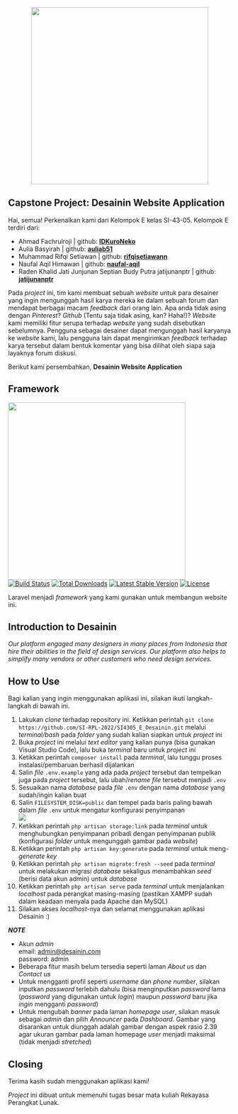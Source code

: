 <p align="center"><img src="https://drive.google.com/uc?export=view&id=1gD2UIPCHYRg1DcKnwRyyZJVssHo51u8r" width="400"></p>

## Capstone Project: Desainin Website Application

Hai, semua! Perkenalkan kami dari Kelompok E kelas SI-43-05. Kelompok E terdiri dari:

- Ahmad Fachrulroji | github: <a href="https://github.com/IDKuroNeko"><b>IDKuroNeko</b></a>
- Aulia Basyirah | github: <a href="https://github.com/auliab51"><b>auliab51</b></a>
- Muhammad Rifqi Setiawan | github: <a href="https://github.com/rifqisetiawann"><b>rifqisetiawann</b></a>
- Naufal Aqil Himawan | github: <a href="https://github.com/naufal-aqil"><b>naufal-aqil</b></a>
- Raden Khalid Jati Junjunan Septian Budy Putra	jatijunanptr | github: <a href="https://github.com/jatijunanptr"><b>jatijunanptr</b></a>

Pada _project_ ini, tim kami membuat sebuah _website_ untuk para desainer yang ingin mengunggah hasil karya mereka ke dalam sebuah forum dan mendapat berbagai macam _feedback_ dari orang lain. Apa anda tidak asing dengan _Pinterest_? _Github_ (Tentu saja tidak asing, kan? Haha!)? _Website_ kami memiliki fitur serupa terhadap _website_ yang sudah disebutkan sebelumnya. Pengguna sebagai desainer dapat mengunggah hasil karyanya ke _website_ kami, lalu pengguna lain dapat mengirimkan _feedback_ terhadap karya tersebut dalam bentuk komentar yang bisa dilihat oleh siapa saja layaknya forum diskusi.

Berikut kami persembahkan, <b>Desainin Website Application</b>

## Framework

<a href="https://laravel.com"><img src="https://raw.githubusercontent.com/laravel/art/master/logo-lockup/5%20SVG/2%20CMYK/1%20Full%20Color/laravel-logolockup-cmyk-red.svg" width="400"></a><br>
<a href="https://travis-ci.org/laravel/framework"><img src="https://travis-ci.org/laravel/framework.svg" alt="Build Status"></a>
<a href="https://packagist.org/packages/laravel/framework"><img src="https://img.shields.io/packagist/dt/laravel/framework" alt="Total Downloads"></a>
<a href="https://packagist.org/packages/laravel/framework"><img src="https://img.shields.io/packagist/v/laravel/framework" alt="Latest Stable Version"></a>
<a href="https://packagist.org/packages/laravel/framework"><img src="https://img.shields.io/packagist/l/laravel/framework" alt="License"></a>

Laravel menjadi _framework_ yang kami gunakan untuk membangun website ini.

## Introduction to Desainin

_Our platform engaged many designers in many places from Indonesia that hire their abilities in the field of design services. Our platform also helps to simplify many vendors or other customers who need design services._

## How to Use

Bagi kalian yang ingin menggunakan aplikasi ini, silakan ikuti langkah-langkah di bawah ini.

1. Lakukan _clone_ terhadap repository ini. Ketikkan perintah ```git clone https://github.com/SI-RPL-2022/SI4305_E_Desainin.git``` melalui _terminal/bash_ pada _folder_ yang sudah kalian siapkan untuk _project_ ini
2. Buka _project_ ini melalui _text editor_ yang kalian punya (bisa gunakan Visual Studio Code), lalu buka _terminal_ baru untuk _project_ ini
3. Ketikkan perintah ```composer install``` pada _terminal_, lalu tunggu proses instalasi/pembaruan berhasil dijalankan
4. Salin _file_ ```.env.example``` yang ada pada _project_ tersebut dan tempelkan juga pada _project_ tersebut, lalu ubah/_rename_ _file_ tersebut menjadi ```.env```
5. Sesuaikan nama _database_ pada _file_ ```.env``` dengan nama _database_ yang sudah/ingin kalian buat
6. Salin ```FILESYSTEM_DISK=public``` dan tempel pada baris paling bawah dalam _file_ ```.env``` untuk mengatur konfigurasi penyimpanan<br><img src="https://drive.google.com/uc?export=view&id=1dfDKNzJ9SSzpMF0-XbJVU_gLXCvg2OGC">
7. Ketikkan perintah ```php artisan storage:link``` pada _terminal_ untuk menghubungkan penyimpanan pribadi dengan penyimpanan publik (konfigurasi _folder_ untuk mengunggah gambar pada _website_)
8. Ketikkan perintah ```php artisan key:generate``` pada _terminal_ untuk meng-_generate_ _key_
9. Ketikkan perintah ```php artisan migrate:fresh --seed``` pada _terminal_ untuk melakukan migrasi _database_ sekaligus menambahkan _seed_ (berisi data akun admin) untuk _database_
10. Ketikkan perintah ```php artisan serve``` pada _terminal_ untuk menjalankan _localhost_ pada perangkat masing-masing (pastikan XAMPP sudah dalam keadaan menyala pada Apache dan MySQL)
11. Silakan akses _localhost_-nya dan selamat menggunakan aplikasi Desainin :)

***NOTE***

- Akun _admin_
<br>email: admin@desainin.com
<br>password: admin
- Beberapa fitur masih belum tersedia seperti laman _About us_ dan _Contact us_
- Untuk mengganti profil seperti _username_ dan _phone_ _number_, silakan inputkan _password_ terlebih dahulu (bisa menginputkan _password_ lama (_password_ yang digunakan untuk _login_) maupun _password_ baru jika _ingin_ mengganti _password_)
- Untuk mengubah _banner_ pada laman _homepage_ _user_, silakan masuk sebagai _admin_ dan pilih _Announcer_ pada _Dashboard_. Gambar yang disarankan untuk diunggah adalah gambar dengan aspek rasio 2.39 agar ukuran gambar pada laman homepage _user_ menjadi maksimal (tidak menjadi _stretched_)

## Closing

Terima kasih sudah menggunakan aplikasi kami!

_Project_ ini dibuat untuk memenuhi tugas besar mata kuliah Rekayasa Perangkat Lunak.

<!-- <p align="center">
<a href="https://travis-ci.org/laravel/framework"><img src="https://travis-ci.org/laravel/framework.svg" alt="Build Status"></a>
<a href="https://packagist.org/packages/laravel/framework"><img src="https://img.shields.io/packagist/dt/laravel/framework" alt="Total Downloads"></a>
<a href="https://packagist.org/packages/laravel/framework"><img src="https://img.shields.io/packagist/v/laravel/framework" alt="Latest Stable Version"></a>
<a href="https://packagist.org/packages/laravel/framework"><img src="https://img.shields.io/packagist/l/laravel/framework" alt="License"></a>
</p>

## About Laravel

Laravel is a web application framework with expressive, elegant syntax. We believe development must be an enjoyable and creative experience to be truly fulfilling. Laravel takes the pain out of development by easing common tasks used in many web projects, such as:

- [Simple, fast routing engine](https://laravel.com/docs/routing).
- [Powerful dependency injection container](https://laravel.com/docs/container).
- Multiple back-ends for [session](https://laravel.com/docs/session) and [cache](https://laravel.com/docs/cache) storage.
- Expressive, intuitive [database ORM](https://laravel.com/docs/eloquent).
- Database agnostic [schema migrations](https://laravel.com/docs/migrations).
- [Robust background job processing](https://laravel.com/docs/queues).
- [Real-time event broadcasting](https://laravel.com/docs/broadcasting).

Laravel is accessible, powerful, and provides tools required for large, robust applications.

## Learning Laravel

Laravel has the most extensive and thorough [documentation](https://laravel.com/docs) and video tutorial library of all modern web application frameworks, making it a breeze to get started with the framework.

If you don't feel like reading, [Laracasts](https://laracasts.com) can help. Laracasts contains over 2000 video tutorials on a range of topics including Laravel, modern PHP, unit testing, and JavaScript. Boost your skills by digging into our comprehensive video library.

## Laravel Sponsors

We would like to extend our thanks to the following sponsors for funding Laravel development. If you are interested in becoming a sponsor, please visit the Laravel [Patreon page](https://patreon.com/taylorotwell).

### Premium Partners

- **[Vehikl](https://vehikl.com/)**
- **[Tighten Co.](https://tighten.co)**
- **[Kirschbaum Development Group](https://kirschbaumdevelopment.com)**
- **[64 Robots](https://64robots.com)**
- **[Cubet Techno Labs](https://cubettech.com)**
- **[Cyber-Duck](https://cyber-duck.co.uk)**
- **[Many](https://www.many.co.uk)**
- **[Webdock, Fast VPS Hosting](https://www.webdock.io/en)**
- **[DevSquad](https://devsquad.com)**
- **[Curotec](https://www.curotec.com/services/technologies/laravel/)**
- **[OP.GG](https://op.gg)**
- **[WebReinvent](https://webreinvent.com/?utm_source=laravel&utm_medium=github&utm_campaign=patreon-sponsors)**
- **[Lendio](https://lendio.com)**

## Contributing

Thank you for considering contributing to the Laravel framework! The contribution guide can be found in the [Laravel documentation](https://laravel.com/docs/contributions).

## Code of Conduct

In order to ensure that the Laravel community is welcoming to all, please review and abide by the [Code of Conduct](https://laravel.com/docs/contributions#code-of-conduct).

## Security Vulnerabilities

If you discover a security vulnerability within Laravel, please send an e-mail to Taylor Otwell via [taylor@laravel.com](mailto:taylor@laravel.com). All security vulnerabilities will be promptly addressed.

## License

The Laravel framework is open-sourced software licensed under the [MIT license](https://opensource.org/licenses/MIT). -->

